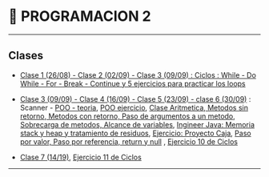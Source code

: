 # :book: PROGRAMACION 2

---

## Clases

- [Clase 1 (26/08)  - Clase 2 (02/09) - Clase 3 (09/09) : Ciclos : While - Do While - For - Break - Continue y 5 ejercicios para practicar los loops](https://github.com/eugenia1984/UTN-FRSR-Programacion-1year-2semester/tree/main/programacion2/clase1_2_3/CicloWhile)

- [Clase 3 (09/09) - Clase 4 (16/09) - Clase 5 (23/09) - clase 6 (30/09)](https://github.com/eugenia1984/UTN-FRSR-Programacion-1year-2semester/tree/main/programacion2/clase3_4_5_6_poo) : Scanner - [POO - teoria](https://github.com/eugenia1984/UTN-FRSR-Programacion-1year-2semester/tree/main/programacion2/clase3_4_5_6_poo/README.md), [POO ejercicio](https://github.com/eugenia1984/UTN-FRSR-Programacion-1year-2semester/tree/main/programacion2/clase3_4_5_6_poo/Clases), [Clase Aritmetica, Metodos sin retorno, Metodos con retorno, Paso de argumentos a un metodo, Sobrecarga de metodos, Alcance de variables](https://github.com/eugenia1984/UTN-FRSR-Programacion-1year-2semester/tree/main/programacion2/clase3_4_5_6_poo/Aritmetica), [Ingineer Java: Memoria stack y heap y tratamiento de residuos](https://github.com/eugenia1984/UTN-FRSR-Programacion-1year-2semester/tree/main/programacion2/clase3_4_5_6_poo/README.md),  [Ejercicio: Proyecto Caja](https://github.com/eugenia1984/UTN-FRSR-Programacion-1year-2semester/tree/main/programacion2/clase3_4_5_6_poo/ProyectoCaja), [Paso por valor, Paso por referencia, return y null](https://github.com/eugenia1984/UTN-FRSR-Programacion-1year-2semester/tree/main/programacion2/clase3_4_5_6_poo/PasoPorValorReferencia) , [Ejercicio 10 de Ciclos](https://github.com/eugenia1984/UTN-FRSR-Programacion-1year-2semester/tree/main/programacion2/clase1_2_3/CicloWhile)


- [Clase 7 (14/19)](https://github.com/eugenia1984/UTN-FRSR-Programacion-1year-2semester/tree/main/programacion2/clase3_4_5_6_poo/Aritmetica), [Ejercicio 11 de Ciclos](https://github.com/eugenia1984/UTN-FRSR-Programacion-1year-2semester/tree/main/programacion2/clase1_2_3/CicloWhile)

---

